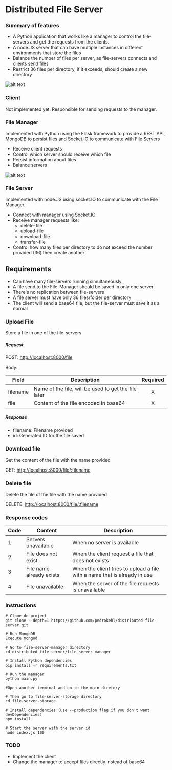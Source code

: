 Distributed File Server
=======================

### Summary of features

- A Python application that works like a manager to control the file-servers and get the requests from the clients.
- A node.JS server that can have multiple instances in different environments that store the files
- Balance the number of files per server, as file-servers connects and clients send files
- Restrict 36 files per directory, if it exceeds, should create a new directory


![alt text](https://github.com/pedrokehl/distributed-file-server/blob/master/docs/distributed-file-server-diagram.png "Distributed File Server Diagram")

### Client

Not implemented yet.
Responsible for sending requests to the manager.

### File Manager
Implemented with Python using the Flask framework to provide a REST API, MongoDB to persist files and Socket.IO to communicate with File Servers

- Receive client requests
- Control which server should receive which file
- Persist information about files
- Balance servers


![alt text](https://github.com/pedrokehl/distributed-file-server/blob/master/docs/manager-diagram.png "File Manager Diagram")


### File Server
Implemented with node.JS using socket.IO to communicate with the File Manager.

- Connect with manager using Socket.IO
- Receive manager requests like:
    - delete-file
    - upload-file
    - download-file
    - transfer-file
- Control how many files per directory to do not exceed the number provided (36) then create another

## Requirements

- Can have many file-servers running simultaneously
- A file send to the File-Manager should be saved in only one server
- There's no replication between file-servers
- A file server must have only 36 files/folder per directory
- The client will send a base64 file, but the file-server must save it as a normal

### Upload File
Store a file in one of the file-servers

##### Request
POST: [http://localhost:8000/file](http://localhost:8000/file)

Body:

| Field         | Description     | Required |
| ------------- |-------------| :---------: |
| filename | Name of the file, will be used to get the file later | X |
| file | Content of the file encoded in base64 | X |
##### Response

- filename: Filename provided
- id: Generated ID for the file saved

### Download file
Get the content of the file with the name provided

GET: [http://localhost:8000/file/:filename](http://localhost:8000/file/:filename)

### Delete file
Delete the file of the file with the name provided

DELETE: [http://localhost:8000/file/:filename](http://localhost:8000/file/:filename)


### Response codes

Code  | Content              | Description
------- | ---------------------- | ------------
1       | Servers unavailable  | When no server is available
2       | File does not exist    | When the client request a file that does not exists
3       | File name already exists | When the client tries to upload a file with a name that is already in use
4       | File unavailable   | When the server of the file requests is unavailable


### Instructions

    # Clone de project
    git clone --depth=1 https://github.com/pedrokehl/distributed-file-server.git
    
    # Run MongoDB
    Execute mongod
    
    # Go to file-server-manager directory
    cd distributed-file-server/file-server-manager
    
    # Install Python dependencies
    pip install -r requirements.txt
    
    # Run the manager
    python main.py
    
    #Open another terminal and go to the main diretory
    
    # Then go to file-server-storage directory
    cd file-server-storage
    
    # Install dependencies (use --production flag if you don't want devDependencies)
    npm install
    
    # Start the server with the server id
    node index.js 100

### TODO

- Implement the client
- Change the manager to accept files directly instead of base64

